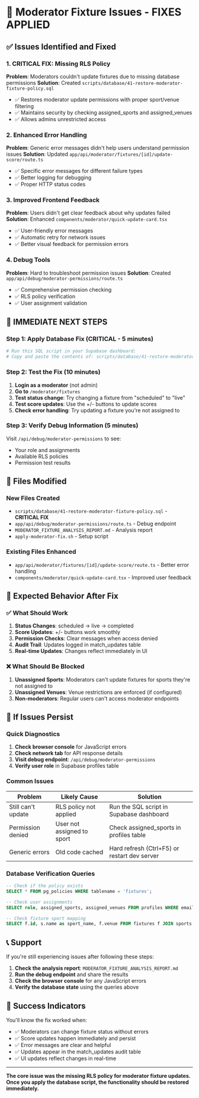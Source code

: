 # 🚀 Moderator Fixture Issues - FIXES APPLIED

## ✅ Issues Identified and Fixed

### 1. **CRITICAL FIX: Missing RLS Policy**

**Problem**: Moderators couldn't update fixtures due to missing database permissions
**Solution**: Created `scripts/database/41-restore-moderator-fixture-policy.sql`

- ✅ Restores moderator update permissions with proper sport/venue filtering
- ✅ Maintains security by checking assigned_sports and assigned_venues
- ✅ Allows admins unrestricted access

### 2. **Enhanced Error Handling**

**Problem**: Generic error messages didn't help users understand permission issues
**Solution**: Updated `app/api/moderator/fixtures/[id]/update-score/route.ts`

- ✅ Specific error messages for different failure types
- ✅ Better logging for debugging
- ✅ Proper HTTP status codes

### 3. **Improved Frontend Feedback**

**Problem**: Users didn't get clear feedback about why updates failed
**Solution**: Enhanced `components/moderator/quick-update-card.tsx`

- ✅ User-friendly error messages
- ✅ Automatic retry for network issues
- ✅ Better visual feedback for permission errors

### 4. **Debug Tools**

**Problem**: Hard to troubleshoot permission issues
**Solution**: Created `app/api/debug/moderator-permissions/route.ts`

- ✅ Comprehensive permission checking
- ✅ RLS policy verification
- ✅ User assignment validation

## 🚀 IMMEDIATE NEXT STEPS

### Step 1: Apply Database Fix (CRITICAL - 5 minutes)

```bash
# Run this SQL script in your Supabase dashboard:
# Copy and paste the contents of: scripts/database/41-restore-moderator-fixture-policy.sql
```

### Step 2: Test the Fix (10 minutes)

1. **Login as a moderator** (not admin)
2. **Go to** `/moderator/fixtures`
3. **Test status change**: Try changing a fixture from "scheduled" to "live"
4. **Test score updates**: Use the +/- buttons to update scores
5. **Check error handling**: Try updating a fixture you're not assigned to

### Step 3: Verify Debug Information (5 minutes)

Visit `/api/debug/moderator-permissions` to see:

- Your role and assignments
- Available RLS policies  
- Permission test results

## 🔧 Files Modified

### New Files Created

- `scripts/database/41-restore-moderator-fixture-policy.sql` - **CRITICAL FIX**
- `app/api/debug/moderator-permissions/route.ts` - Debug endpoint
- `MODERATOR_FIXTURE_ANALYSIS_REPORT.md` - Analysis report
- `apply-moderator-fix.sh` - Setup script

### Existing Files Enhanced

- `app/api/moderator/fixtures/[id]/update-score/route.ts` - Better error handling
- `components/moderator/quick-update-card.tsx` - Improved user feedback

## 🎯 Expected Behavior After Fix

### ✅ What Should Work

1. **Status Changes**: scheduled → live → completed
2. **Score Updates**: +/- buttons work smoothly
3. **Permission Checks**: Clear messages when access denied
4. **Audit Trail**: Updates logged in match_updates table
5. **Real-time Updates**: Changes reflect immediately in UI

### ❌ What Should Be Blocked

1. **Unassigned Sports**: Moderators can't update fixtures for sports they're not assigned to
2. **Unassigned Venues**: Venue restrictions are enforced (if configured)
3. **Non-moderators**: Regular users can't access moderator endpoints

## 🐛 If Issues Persist

### Quick Diagnostics

1. **Check browser console** for JavaScript errors
2. **Check network tab** for API response details
3. **Visit debug endpoint**: `/api/debug/moderator-permissions`
4. **Verify user role** in Supabase profiles table

### Common Issues

| Problem | Likely Cause | Solution |
|---------|--------------|----------|
| Still can't update | RLS policy not applied | Run the SQL script in Supabase dashboard |
| Permission denied | User not assigned to sport | Check assigned_sports in profiles table |
| Generic errors | Old code cached | Hard refresh (Ctrl+F5) or restart dev server |

### Database Verification Queries

```sql
-- Check if the policy exists
SELECT * FROM pg_policies WHERE tablename = 'fixtures';

-- Check user assignments  
SELECT role, assigned_sports, assigned_venues FROM profiles WHERE email = 'your-email@example.com';

-- Check fixture sport mapping
SELECT f.id, s.name as sport_name, f.venue FROM fixtures f JOIN sports s ON s.id = f.sport_id LIMIT 5;
```

## 📞 Support

If you're still experiencing issues after following these steps:

1. **Check the analysis report**: `MODERATOR_FIXTURE_ANALYSIS_REPORT.md`
2. **Run the debug endpoint** and share the results
3. **Check the browser console** for any JavaScript errors
4. **Verify the database state** using the queries above

## 🎉 Success Indicators

You'll know the fix worked when:

- ✅ Moderators can change fixture status without errors
- ✅ Score updates happen immediately and persist
- ✅ Error messages are clear and helpful
- ✅ Updates appear in the match_updates audit table
- ✅ UI updates reflect changes in real-time

---

**The core issue was the missing RLS policy for moderator fixture updates. Once you apply the database script, the functionality should be restored immediately.**
